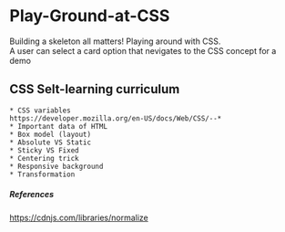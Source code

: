 # Play-Ground-at-CSS
Building a skeleton all matters! Playing around with CSS. </br>
A user can select a card option that nevigates to the CSS concept for a demo

## CSS Selt-learning curriculum
```
* CSS variables
https://developer.mozilla.org/en-US/docs/Web/CSS/--*
* Important data of HTML
* Box model (layout)
* Absolute VS Static
* Sticky VS Fixed
* Centering trick
* Responsive background
* Transformation
```
##### References
https://cdnjs.com/libraries/normalize
